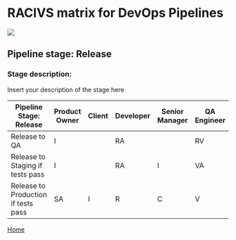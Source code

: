 # __RACIVS matrix for DevOps Pipelines__   

<img src="https://user-images.githubusercontent.com/10748736/112030685-6c81be80-8b32-11eb-94b8-c2c01b8f4581.png">

## __Pipeline stage:__  Release  
### __Stage description:__  
Insert your description of the stage here  

| Pipeline Stage:<br>Release  | Product Owner  | Client  | Developer  | Senior Manager  | QA Engineer  |
|----------------------------- |-------- |-------- |-------- |-------- |-------- |
| Release to QA                |    I     |        |   RA     |         |    RV     |
| Release to Staging if tests pass    |    I     |         |   RA     |    I     |    VA    |
| Release to Production if tests pass       |    SA     |    I     |   R     |    C     |    V    |
  
  
[Home](../index.md)  

